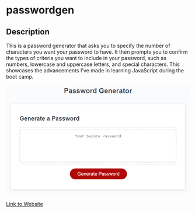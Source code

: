 # passwordgen

## Description

This is a password generator that asks you to specify the number of characters you want your password to have. It then prompts you to confirm the types of criteria you want to include in your password, such as numbers, lowercase and uppercase letters, and special characters. This showcases the advancements I've made in learning JavaScript during the boot camp.


![Screenshot of Website](./Assets/03-javascript-homework-demo.png)

[Link to Website](https://vincula1.github.io/passwordgen/Develop/)
